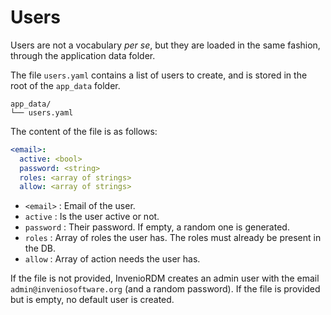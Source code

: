 # Users

Users are not a vocabulary *per se*, but they are loaded in the same fashion,
through the application data folder.

The file `users.yaml` contains a list of users to create, and is stored in the
root of the `app_data` folder.

```
app_data/
└── users.yaml
```

The content of the file is as follows:

```yaml
<email>:
  active: <bool>
  password: <string>
  roles: <array of strings>
  allow: <array of strings>
```

- `<email>` : Email of the user.
- `active` : Is the user active or not.
- `password` : Their password. If empty, a random one is generated.
- `roles` : Array of roles the user has. The roles must already be present in the DB.
- `allow` : Array of action needs the user has.

If the file is not provided, InvenioRDM creates an admin user with the email
`admin@inveniosoftware.org` (and a random password). If the file is provided
but is empty, no default user is created.
